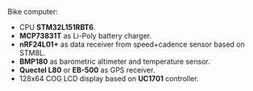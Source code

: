 Bike computer:
*   CPU **STM32L151RBT6**.
*   **MCP73831T** as Li-Poly battery charger.
*   **nRF24L01+** as data receiver from speed+cadence sensor based on STM8L.
*   **BMP180** as barometric altimeter and temperature sensor.
*   **Quectel L80** or **EB-500** as GPS receiver.
*   128x64 COG LCD display based on **UC1701** controller.